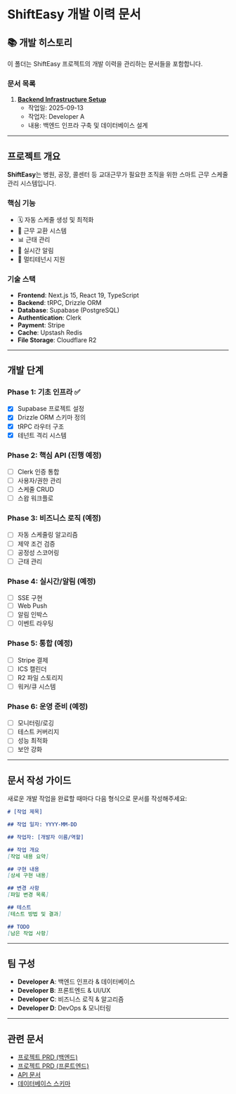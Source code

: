 # ShiftEasy 개발 이력 문서

## 📚 개발 히스토리

이 폴더는 ShiftEasy 프로젝트의 개발 이력을 관리하는 문서들을 포함합니다.

### 문서 목록

1. **[Backend Infrastructure Setup](./backend-infrastructure-setup.md)**
   - 작업일: 2025-09-13
   - 작업자: Developer A
   - 내용: 백엔드 인프라 구축 및 데이터베이스 설계

---

## 프로젝트 개요

**ShiftEasy**는 병원, 공장, 콜센터 등 교대근무가 필요한 조직을 위한 스마트 근무 스케줄 관리 시스템입니다.

### 핵심 기능
- 🗓️ 자동 스케줄 생성 및 최적화
- 🔄 근무 교환 시스템
- 📊 근태 관리
- 📱 실시간 알림
- 👥 멀티테넌시 지원

### 기술 스택
- **Frontend**: Next.js 15, React 19, TypeScript
- **Backend**: tRPC, Drizzle ORM
- **Database**: Supabase (PostgreSQL)
- **Authentication**: Clerk
- **Payment**: Stripe
- **Cache**: Upstash Redis
- **File Storage**: Cloudflare R2

---

## 개발 단계

### Phase 1: 기초 인프라 ✅
- [x] Supabase 프로젝트 설정
- [x] Drizzle ORM 스키마 정의
- [x] tRPC 라우터 구조
- [x] 테넌트 격리 시스템

### Phase 2: 핵심 API (진행 예정)
- [ ] Clerk 인증 통합
- [ ] 사용자/권한 관리
- [ ] 스케줄 CRUD
- [ ] 스왑 워크플로

### Phase 3: 비즈니스 로직 (예정)
- [ ] 자동 스케줄링 알고리즘
- [ ] 제약 조건 검증
- [ ] 공정성 스코어링
- [ ] 근태 관리

### Phase 4: 실시간/알림 (예정)
- [ ] SSE 구현
- [ ] Web Push
- [ ] 알림 인박스
- [ ] 이벤트 라우팅

### Phase 5: 통합 (예정)
- [ ] Stripe 결제
- [ ] ICS 캘린더
- [ ] R2 파일 스토리지
- [ ] 워커/큐 시스템

### Phase 6: 운영 준비 (예정)
- [ ] 모니터링/로깅
- [ ] 테스트 커버리지
- [ ] 성능 최적화
- [ ] 보안 강화

---

## 문서 작성 가이드

새로운 개발 작업을 완료할 때마다 다음 형식으로 문서를 작성해주세요:

```markdown
# [작업 제목]

## 작업 일자: YYYY-MM-DD

## 작업자: [개발자 이름/역할]

## 작업 개요
[작업 내용 요약]

## 구현 내용
[상세 구현 내용]

## 변경 사항
[파일 변경 목록]

## 테스트
[테스트 방법 및 결과]

## TODO
[남은 작업 사항]
```

---

## 팀 구성

- **Developer A**: 백엔드 인프라 & 데이터베이스
- **Developer B**: 프론트엔드 & UI/UX
- **Developer C**: 비즈니스 로직 & 알고리즘
- **Developer D**: DevOps & 모니터링

---

## 관련 문서

- [프로젝트 PRD (백엔드)](../../prd_backend.md)
- [프로젝트 PRD (프론트엔드)](../../prd.md)
- [API 문서](../../src/server/api/README.md)
- [데이터베이스 스키마](../../src/db/schema/)